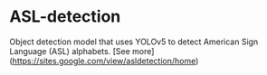 # ASL-detection

Object detection model that uses YOLOv5 to detect American Sign Language (ASL) alphabets. [See more] (https://sites.google.com/view/asldetection/home)
